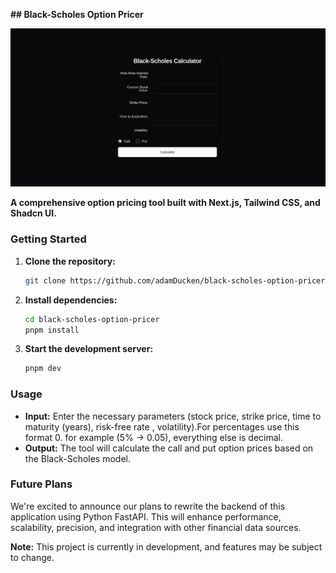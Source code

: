 
**## Black-Scholes Option Pricer**


![BSOP](image.png)


**A comprehensive option pricing tool built with Next.js, Tailwind CSS, and Shadcn UI.**

### Getting Started

1. **Clone the repository:**
   ```bash
   git clone https://github.com/adamDucken/black-scholes-option-pricer.git
   ```

2. **Install dependencies:**
   ```bash
   cd black-scholes-option-pricer
   pnpm install
   ```

3. **Start the development server:**
   ```bash
   pnpm dev
   ```

### Usage

- **Input:** Enter the necessary parameters (stock price, strike price, time to maturity (years), risk-free rate , volatility).For percentages use this format 0. for example (5% -> 0.05), everything else is decimal.
- **Output:** The tool will calculate the call and put option prices based on the Black-Scholes model.

### Future Plans

We're excited to announce our plans to rewrite the backend of this application using Python FastAPI. This will enhance performance, scalability, precision, and integration with other financial data sources.

**Note:** This project is currently in development, and features may be subject to change.

